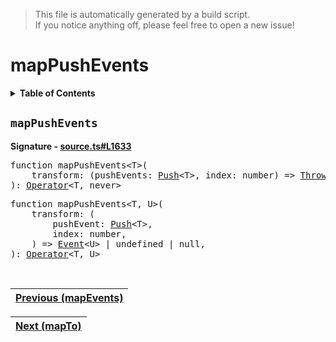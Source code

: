 > This file is automatically generated by a build script.<br>If you notice anything off, please feel free to open a new issue!

# mapPushEvents

<details><summary><b>Table of Contents</b></summary>

1. [<code>mapPushEvents</code>](#mapPushEvents)</details>

## <a name="mapPushEvents"></a><code>mapPushEvents</code>

<b>Signature - [source.ts#L1633](..\/..\/packages\/core\/src\/source.ts#L1633)</b>

<pre>function mapPushEvents&lt;T&gt;(<br>    transform: (pushEvents: <a href="../02-api-event/01-Push.md#Push-Interface">Push</a>&lt;T&gt;, index: number) =&gt; <a href="../02-api-event/02-Throw.md#Throw-Interface">Throw</a> | <a href="../02-api-event/03-End.md#End-Interface">End</a>,<br>): <a href="000-Operator.md#Operator">Operator</a>&lt;T, never&gt;</pre>

<pre>function mapPushEvents&lt;T, U&gt;(<br>    transform: (<br>        pushEvent: <a href="../02-api-event/01-Push.md#Push-Interface">Push</a>&lt;T&gt;,<br>        index: number,<br>    ) =&gt; <a href="../02-api-event/00-Event.md#Event">Event</a>&lt;U&gt; | undefined | null,<br>): <a href="000-Operator.md#Operator">Operator</a>&lt;T, U&gt;</pre><br>

| [Previous \(mapEvents\)](042-mapEvents.md#readme) |
| --- |

<div align="right">

| [Next \(mapTo\)](044-mapTo.md#readme) |
| --- |
</div>
